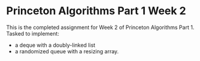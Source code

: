 # Princeton Algorithms Part 1 Week 2
This is the completed assignment for Week 2 of Princeton Algorithms Part 1. \
Tasked to implement:
- a deque with a doubly-linked list
- a randomized queue with a resizing array.
